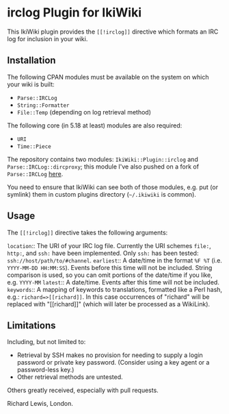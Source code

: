 # irclog Plugin for IkiWiki

This IkiWiki plugin provides the `[[!irclog]]` directive which formats an IRC log for inclusion in your wiki.

## Installation

The following CPAN modules must be available on the system on which your wiki is built:

* `Parse::IRCLog`
* `String::Formatter`
* `File::Temp` (depending on log retrieval method)

The following core (in 5.18 at least) modules are also required:

* `URI`
* `Time::Piece`

The repository contains two modules: `IkiWiki::Plugin::irclog` and `Parse::IRCLog::dircproxy`; this module I've also pushed on a fork of `Parse::IRCLog` [here](https://github.com/ironchicken/Parse-IRCLog).

You need to ensure that IkiWiki can see both of those modules, e.g. put (or symlink) them in custom plugins directory (`~/.ikiwiki` is common).

## Usage

The `[[!irclog]]` directive takes the following arguments:

`location`::
	The URI of your IRC log file. Currently the URI schemes `file:`, `http:`, and `ssh:` have been implemented. Only `ssh:` has been tested: `ssh://host/path/to/#channel`.
`earliest`::
	A date/time in the format `%F %T` (i.e. `YYYY-MM-DD HH:MM:SS`). Events before this time will not be included. String comparison is used, so you can omit portions of the date/time if you like, e.g. `YYYY-MM`
`latest`::
	A date/time. Events after this time will not be included.
`keywords`::
	A mapping of keywords to translations, formatted like a Perl hash, e.g.: `richard=>[[richard]]`. In this case occurrences of "richard" will be replaced with "[[richard]]" (which will later be processed as a WikiLink).

## Limitations

Including, but not limited to:

* Retrieval by SSH makes no provision for needing to supply a login password or private key password. (Consider using a key agent or a password-less key.)
* Other retrieval methods are untested.

Others greatly received, especially with pull requests.

Richard Lewis, London.
